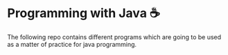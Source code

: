 # Programming with Java ☕️

The following repo contains different programs which are going to be used as a matter of practice for java programming.
